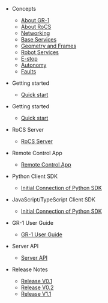 
- Concepts

  - [About GR-1](aboutgr-1.md)
  - [About RoCS](aboutrocs.md)
  - [Networking](networking.md)
  - [Base Services](baseservices.md)
  - [Geometry and Frames](geometryandframes.md)
  - [Robot Services](robotervices.md)
  - [E-stop](E-stop.md)
  - [Autonomy](autonomy.md)
  - [Faults](faults.md)

- Getting started
  - [Quick start](quickstart.md)

- Getting started

  - [Quick start](quickstart.md)
- RoCS Server

  - [RoCS Server](rocsserver.md)
- Remote Control App

  - [Remote Control App](rocsappoperation.md)
- Python Client SDK

  - [Initial Connection of Python SDK](rocsclientsdk-python.md)
- JavaScript/TypeScript Client SDK

  - [Initial Connection of Python SDK](rocsclientsdk-python.md)
- GR-1 User Guide

  - [GR-1 User Guide](gr-1userguide.md)
- Server API

  - [Server API](rocsserverapi.md)
- Release Notes

  - [Release V0.1](v0.1.md)
  - [Release V0.2](v0.2.md)
  - [Release V1.1](v1.1.md)
